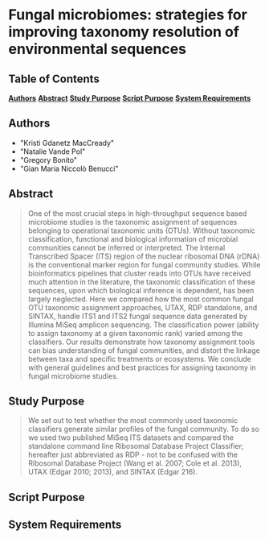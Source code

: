 # Fungal microbiomes: strategies for improving taxonomy resolution of environmental sequences

Table of Contents
--------
[**Authors**](#authors)
[**Abstract**](#abstract)
[**Study Purpose**](#study-purpose)
[**Script Purpose**](#script-purpose)
[**System Requirements**](#sys-req)


<a name="authors"></a>
Authors
--------
* "Kristi Gdanetz MacCready"
* "Natalie Vande Pol"
* "Gregory Bonito"
* "Gian Maria Niccolò Benucci"

<a name="abstract"></a>
Abstract
--------
>One of the most crucial steps in high-throughput sequence based microbiome studies is the taxonomic assignment of sequences belonging to operational taxonomic units (OTUs). Without taxonomic classification, functional and biological information of microbial communities cannot be inferred or interpreted. The Internal Transcribed Spacer (ITS) region of the nuclear ribosomal DNA (rDNA) is the conventional marker region for fungal community studies. While bioinformatics pipelines that cluster reads into OTUs have received much attention in the literature, the taxonomic classification of these sequences, upon which biological inference is dependent, has been largely neglected. Here we compared how the most common fungal OTU taxonomic assignment approaches, UTAX, RDP standalone, and SINTAX, handle ITS1 and ITS2 fungal sequence data generated by Illumina MiSeq amplicon sequencing. The classification power (ability to assign taxonomy at a given taxonomic rank) varied among the classifiers. Our results demonstrate how taxonomy assignment tools can bias understanding of fungal communities, and distort the linkage between taxa and specific treatments or ecosystems. We conclude with general guidelines and best practices for assigning taxonomy in fungal microbiome studies.

<a name="study-purpose"></a>
Study Purpose
--------
>We set out to test whether the most commonly used taxonomic classifiers generate similar profiles of the fungal community. To do so we used two published MiSeq ITS datasets and compared the standalone command line Ribosomal Database Project Classifier; hereafter just abbreviated as RDP - not to be confused with the Ribosomal Database Project (Wang et al. 2007; Cole et al. 2013),  UTAX (Edgar 2010; 2013), and SINTAX (Edgar 216).

<a name="script-purpose"></a>
Script Purpose
--------

<a name="sys-req"></a>
System Requirements
--------
